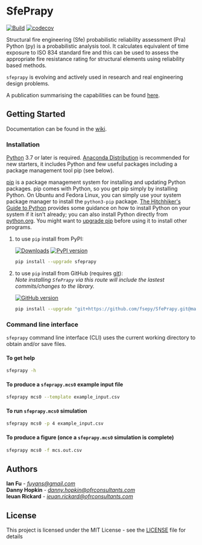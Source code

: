 # SfePrapy

[![Build](https://travis-ci.org/fsepy/SfePrapy.svg?branch=master)](https://travis-ci.org/fsepy/SfePrapy.svg?branch=master)
[![codecov](https://codecov.io/gh/fsepy/SfePrapy/branch/master/graph/badge.svg)](https://codecov.io/gh/fsepy/SfePrapy)

Structural fire engineering (Sfe) probabilistic reliability assessment (Pra) Python (py) is a probabilistic analysis tool. It calculates equivalent of time exposure to ISO 834 standard fire and this can be used to assess the appropriate fire resistance rating for structural elements using reliability based methods.

`sfeprapy` is evolving and actively used in research and real engineering design problems.

A publication summarising the capabilities can be found [here](https://www.researchgate.net/publication/333202825_APPLICATION_OF_PYTHON_PROGRAMMING_LANGUAGE_IN_STRUCTURAL_FIRE_ENGINEERING_-_MONTE_CARLO_SIMULATION).

## Getting Started

Documentation can be found in the [wiki](https://github.com/fsepy/SfePrapy/wiki).

### Installation

[Python](https://www.python.org/downloads/) 3.7 or later is required. [Anaconda Distribution](https://www.anaconda.com/distribution/#download-section) is recommended for new starters, it includes Python and few useful packages including a package management tool pip (see below).

[pip](https://pypi.org/) is a package management system for installing and updating Python packages. pip comes with Python, so you get pip simply by installing Python. On Ubuntu and Fedora Linux, you can simply use your system package manager to install the `python3-pip` package. [The Hitchhiker's Guide to Python](https://docs.python-guide.org/starting/installation/) provides some guidance on how to install Python on your system if it isn't already; you can also install Python directly from [python.org](https://www.python.org/getit/). You might want to [upgrade pip](https://pip.pypa.io/en/stable/installing/) before using it to install other programs.

1. to use `pip` install from PyPI:

    [![Downloads](https://pepy.tech/badge/sfeprapy)](https://pepy.tech/project/sfeprapy)
    [![PyPI version](https://badge.fury.io/py/sfeprapy.svg)](https://badge.fury.io/py/sfeprapy)

    ```sh
    pip install --upgrade sfeprapy
    ```

2. to use `pip` install from GitHub (requires [git](https://git-scm.com/downloads)):  
    *Note installing `SfePrapy` via this route will include the lastest commits/changes to the library.*  

    [![GitHub version](https://badge.fury.io/gh/fsepy%2Fsfeprapy.svg)]()

    ```sh
    pip install --upgrade "git+https://github.com/fsepy/SfePrapy.git@master"
    ```


### Command line interface

`sfeprapy` command line interface (CLI) uses the current working directory to obtain and/or save files.

#### To get help

```sh
sfeprapy -h
```

#### To produce a `sfeprapy.mcs0` example input file

```sh
sfeprapy mcs0 --template example_input.csv
```

#### To run `sfeprapy.mcs0` simulation

```sh
sfeprapy mcs0 -p 4 example_input.csv
```

#### To produce a figure (once a `sfeprapy.mcs0` simulation is complete)

```sh
sfeprapy mcs0 -f mcs.out.csv
```

## Authors

**Ian Fu** - *fuyans@gmail.com*  
**Danny Hopkin** - *danny.hopkin@ofrconsultants.com*  
**Ieuan Rickard** - *ieuan.rickard@ofrconsultants.com*

## License

This project is licensed under the MIT License - see the [LICENSE](LICENSE) file for details
